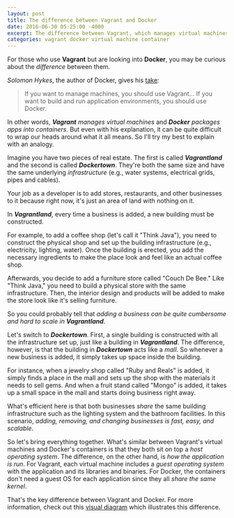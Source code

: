 ```yaml
---
layout: post
title: The difference between Vagrant and Docker
date: 2016-06-30 05:25:00 -4000
excerpt: The difference between Vagrant, which manages virtual machines, and Docker, which manages containers .
categories: vagrant docker virtual machine container
---
```


For those who use **Vagrant** but are looking into **Docker**, you may be curious about the _difference_ between them.

_Solomon Hykes_, the author of Docker, gives his [take](http://stackoverflow.com/questions/16647069/should-i-use-vagrant-or-docker-for-creating-an-isolated-environment#answer-22370529):

> If you want to manage machines, you should use Vagrant... If you want to build and run application environments, you should use Docker.

In other words, _**Vagrant** manages virtual machines_ and _**Docker** packages apps into containers_. But even with his explanation, it can be quite difficult to wrap our heads around what it all means. So I'll try my best to explain with an analogy.

Imagine you have two pieces of real estate. The first is called _**Vagrantland**_ and the second is called _**Dockertown**_. They're both the same size and have the same underlying _infrastructure_ (e.g., water systems, electrical grids, pipes and cables).

Your job as a developer is to add stores, restaurants, and other businesses to it because right now, it's just an area of land with nothing on it.

In _**Vagrantland**_, every time a business is added, a new building must be constructed.

For example, to add a coffee shop (let's call it "Think Java"), you need to construct the physical shop and set up the building infrastructure (e.g., electricity, lighting, water). Once the building is erected, you add the necessary ingredients to make the place look and feel like an actual coffee shop.

Afterwards, you decide to add a furniture store called "Couch De Bee." Like "Think Java," you need to build a physical store with the same infrastructure. Then, the interior design and products will be added to make the store look like it's selling furniture.

So you could probably tell that _adding a business can be quite cumbersome and hard to scale in **Vagrantland**_.

Let's switch to _**Dockertown**_. First, a single building is constructed with all the infrastructure set up, just like a building in _**Vagrantland**_. The difference, however, is that the building in _**Dockertown**_ acts like a _mall_. So whenever a new business is added, it simply takes up space inside the building.

For instance, when a jewelry shop called "Ruby and Reals" is added, it simply finds a place in the mall and sets up the shop with the materials it needs to sell gems. And when a fruit stand called "Mongo" is added, it takes up a small space in the mall and starts doing business right away.

What's efficient here is that both businesses _share_ the same building infrastructure such as the lighting system and the bathroom facilities. In this scenario, _adding, removing, and changing businesses is fast, easy, and scalable_.

So let's bring everything together. What's similar between Vagrant's virtual machines and Docker's containers is that they both sit on top a _host operating system_. The difference, on the other hand, is _how the application is run_. For Vagrant, each virtual machine includes a _guest operating system_ with the application and its libraries and binaries. For Docker, the containers don't need a guest OS for each application since they all _share the same kernel_.

That's the key difference between Vagrant and Docker. For more information, check out this [visual diagram](https://www.docker.com/what-docker#VM) which illustrates this difference.
